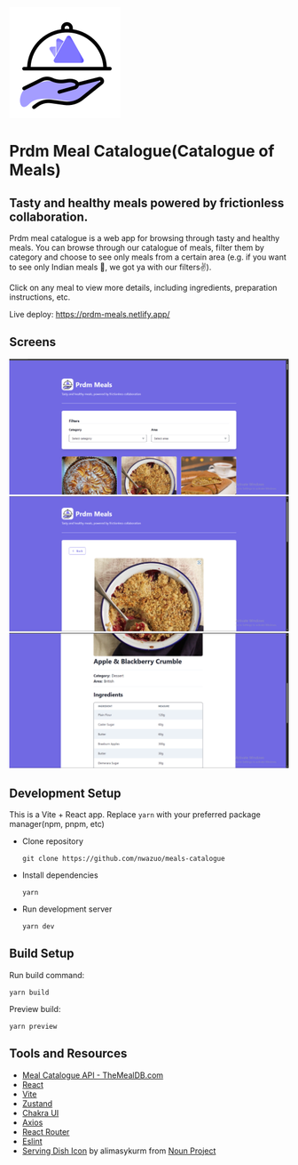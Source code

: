 ![](./src/assets/prdmmeals.svg)

# Prdm Meal Catalogue(Catalogue of Meals)

## Tasty and healthy meals powered by frictionless collaboration.

Prdm meal catalogue is a web app for browsing through tasty and healthy meals. You can browse through our catalogue of meals, filter them by category and choose to see only meals from a certain area (e.g. if you want to see only Indian meals 🙂, we got ya with our filters✌).

Click on any meal to view more details, including ingredients, preparation instructions, etc.

Live deploy: https://prdm-meals.netlify.app/

## Screens

![](./src/assets/prdm-meals-screen-1.png)
![](./src/assets/prdm-meals-screen-2.png)
![](./src/assets/prdm-meals-screen-3.png)

## Development Setup

This is a Vite + React app. Replace `yarn` with your preferred package manager(npm, pnpm, etc)

- Clone repository

  ```
  git clone https://github.com/nwazuo/meals-catalogue
  ```

* Install dependencies

  ```
  yarn
  ```

* Run development server

  ```
  yarn dev
  ```

## Build Setup

Run build command:

```
yarn build
```

Preview build:

```
yarn preview
```

## Tools and Resources

- [Meal Catalogue API - TheMealDB.com](https://www.themealdb.com/)
- [React](https://reactjs.org)
- [Vite](https://vitejs.dev/)
- [Zustand](https://github.com/pmndrs/zustand)
- [Chakra UI](https://chakra-ui.com)
- [Axios](https://axios-http.com/)
- [React Router](https://reactrouter.com/)
- [Eslint](https://eslint.org/)
- [Serving Dish Icon](https://thenounproject.com/browse/icons/term/serving-dish) by alimasykurm from [Noun Project](https://thenounproject.com)
